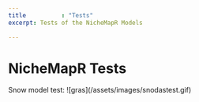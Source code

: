 ```yaml
---
title          : "Tests"
excerpt: Tests of the NicheMapR Models

---
```

<h1>NicheMapR Tests</h1>


<p>
Snow model test: ![gras](/assets/images/snodastest.gif)